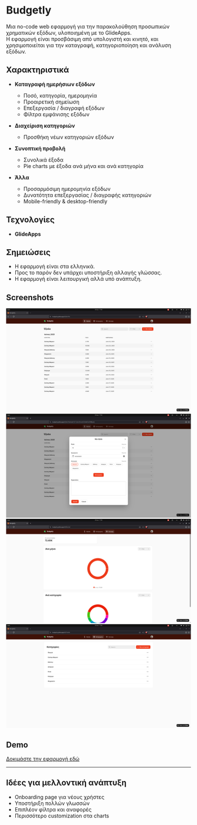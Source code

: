 # Budgetly

Μια no-code web εφαρμογή για την παρακολούθηση προσωπικών χρηματικών εξόδων, υλοποιημένη με το GlideApps.  
Η εφαρμογή είναι προσβάσιμη από υπολογιστή και κινητό, και χρησιμοποιείται για την καταγραφή, κατηγοριοποίηση και ανάλυση εξόδων.

## Χαρακτηριστικά

- **Καταγραφή ημερήσιων εξόδων**  
  - Ποσό, κατηγορία, ημερομηνία
  - Προαιρετική σημείωση
  - Επεξεργασία / διαγραφή εξόδων
  - Φίλτρα εμφάνισης εξόδων

- **Διαχείριση κατηγοριών**  
  - Προσθήκη νέων κατηγοριών εξόδων

- **Συνοπτική προβολή**  
  - Συνολικά έξοδα
  - Pie charts με έξοδα ανά μήνα και ανά κατηγορία

- **Άλλα**
  - Προσαρμόσιμη ημερομηνία εξόδων
  - Δυνατότητα επεξεργασίας / διαγραφής κατηγοριών
  - Mobile-friendly & desktop-friendly

## Τεχνολογίες

- **GlideApps** 


## Σημειώσεις

- Η εφαρμογή είναι στα ελληνικά.  
- Προς το παρόν δεν υπάρχει υποστήριξη αλλαγής γλώσσας.
- Η εφαρμογή είναι λειτουργική αλλά υπό ανάπτυξη.

##  Screenshots

![Expenses screen](images/expenses.png)
![New expense screen](images/new_expense.png)
![Summary screen](images/summary.png)
![Categories screen](images/categories.png)

##  Demo

[Δοκιμάστε την εφαρμογή εδώ](https://budgetly.glide.page/)

---

## Ιδέες για μελλοντική ανάπτυξη

- Onboarding page για νέους χρήστες
- Υποστήριξη πολλών γλωσσών
- Επιπλέον φίλτρα και αναφορές
- Περισσότερο customization στα charts



